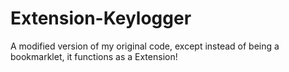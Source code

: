 # Extension-Keylogger
A modified version of my original code, except instead of being a bookmarklet, it functions as a Extension!
